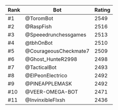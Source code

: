 Rank|Bot|Rating
---|---|---
#1|@ToromBot|2549
#2|@RaspFish|2516
#3|@Speeedrunchessgames|2513
#4|@tbhOnBot|2510
#5|@CourageousCheckmate7|2509
#6|@Ghost_HunteR2998|2498
#7|@TacticalBot|2493
#8|@ElPeonElectrico|2492
#9|@PINEAPPLEMASK|2492
#10|@VEER-OMEGA-BOT|2471
#11|@InvinxibleFlxsh|2436
